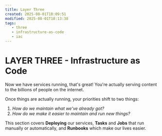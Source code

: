 ```yaml
---
title: Layer Three
created: 2025-08-01T18:09:51
modified: 2025-08-01T18:13:38
tags:
   - three
   - infrastructure-as-code
   - iac
---
```


# **LAYER THREE** - Infrastructure as Code

Now we have services running, that's great! You're actually serving content to the billions of people on the internet.

Once things are actually running, your priorities shift to two things:

1. *How do we maintain what we've already got?*
2. *How do we make it easier to maintain and run new things?*

This section covers **Deploying** our services, **Tasks** and **Jobs** that run manually or automatically, and **Runbooks** which make our lives easier.
